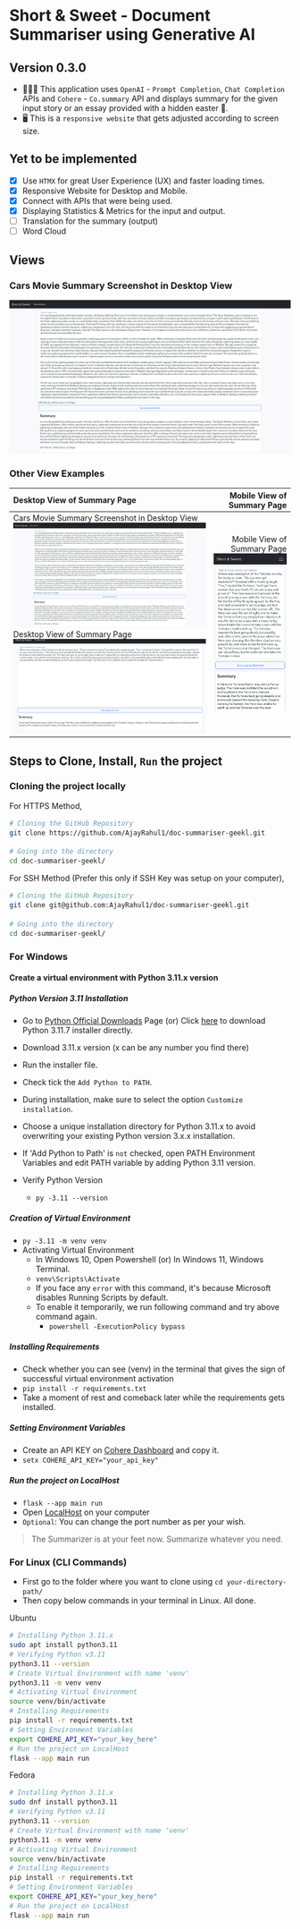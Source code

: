 # Short & Sweet -  Document Summariser using Generative AI

## Version 0.3.0

- 🧑🏻‍💻 This application uses `OpenAI` - `Prompt Completion`, `Chat Completion` APIs and `Cohere` - `Co.summary` API and displays summary for the given input story or an essay provided with a hidden easter 🥚.
- 🖥️ This is a `responsive website` that gets adjusted according to screen size.

## Yet to be implemented

- [x] Use `HTMX` for great User Experience (UX) and faster loading times.
- [x] Responsive Website for Desktop and Mobile.
- [x] Connect with APIs that were being used.
- [x] Displaying Statistics & Metrics for the input and output.
- [ ] Translation for the summary (output)
- [ ] Word Cloud

## Views

### Cars Movie Summary Screenshot in Desktop View

![Cars Movie Summary Screenshot in Desktop View](/Screenshots/Cars_2006_story_summary_desktop.png)

### Other View Examples

| Desktop View of Summary Page | Mobile View of Summary Page |
| :--- | ---: |
| Cars Movie Summary Screenshot in Desktop View ![Cars Movie Summary Screenshot in Desktop View](/Screenshots/Cars_2006_story_summary_desktop.png) Desktop View of Summary Page ![Desktop View of Summary Page](/Screenshots/eg1_desktop_view_summary_page.png) | Mobile View of Summary Page ![Mobile View of Summary Page](/Screenshots/eg1_mobile_view_summary_page.png) |

## Steps to Clone, Install, `Run` the project

### Cloning the project locally

For HTTPS Method,

```sh
# Cloning the GitHub Repository
git clone https://github.com/AjayRahul1/doc-summariser-geekl.git

# Going into the directory
cd doc-summariser-geekl/
```

For SSH Method (Prefer this only if SSH Key was setup on your computer),

```sh
# Cloning the GitHub Repository
git clone git@github.com:AjayRahul1/doc-summariser-geekl.git

# Going into the directory
cd doc-summariser-geekl/
```

### For Windows

#### Create a virtual environment with Python 3.11.x version

##### Python Version 3.11 Installation

- Go to [Python Official Downloads](https://www.python.org/downloads/) Page (or) Click [here](https://www.python.org/ftp/python/3.11.7/python-3.11.7-amd64.exe) to download Python 3.11.7 installer directly.
- Download 3.11.x version (x can be any number you find there)
- Run the installer file.
- Check tick the `Add Python to PATH`.
- During installation, make sure to select the option `Customize installation`.
- Choose a unique installation directory for Python 3.11.x to avoid overwriting your existing Python version 3.x.x installation.
- If 'Add Python to Path' is `not` checked, open PATH Environment Variables and edit PATH variable by adding Python 3.11 version.

- Verify Python Version
  - `py -3.11 --version`

##### Creation of Virtual Environment

- `py -3.11 -m venv venv`
- Activating Virtual Environment
  - In Windows 10, Open Powershell (or) In Windows 11, Windows Terminal. 
  - `venv\Scripts\Activate`
  - If you face any `error` with this command, it's because Microsoft disables Running Scripts by default.
  - To enable it temporarily, we run following command and try above command again.
    - `powershell -ExecutionPolicy bypass`

##### Installing Requirements

- Check whether you can see (venv) in the terminal that gives the sign of successful virtual environment activation
- `pip install -r requirements.txt`
- Take a moment of rest and comeback later while the requirements gets installed.

##### Setting Environment Variables
- Create an API KEY on [Cohere Dashboard](https://dashboard.cohere.com/api-keys) and copy it.
- `setx COHERE_API_KEY="your_api_key"`

##### Run the project on LocalHost

- `flask --app main run`
- Open [LocalHost](http://127.0.0.1:5000/) on your computer
- `Optional`: You can change the port number as per your wish.

> The Summarizer is at your feet now. Summarize whatever you need.

### For Linux (CLI Commands)

- First go to the folder where you want to clone using `cd your-directory-path/`
- Then copy below commands in your terminal in Linux. All done.

Ubuntu

```sh
# Installing Python 3.11.x
sudo apt install python3.11
# Verifying Python v3.11
python3.11 --version
# Create Virtual Environment with name 'venv'
python3.11 -m venv venv
# Activating Virtual Environment
source venv/bin/activate
# Installing Requirements
pip install -r requirements.txt
# Setting Environment Variables
export COHERE_API_KEY="your_key_here"
# Run the project on LocalHost
flask --app main run
```

Fedora

```sh
# Installing Python 3.11.x
sudo dnf install python3.11
# Verifying Python v3.11
python3.11 --version
# Create Virtual Environment with name 'venv'
python3.11 -m venv venv
# Activating Virtual Environment
source venv/bin/activate
# Installing Requirements
pip install -r requirements.txt
# Setting Environment Variables
export COHERE_API_KEY="your_key_here"
# Run the project on LocalHost
flask --app main run
```